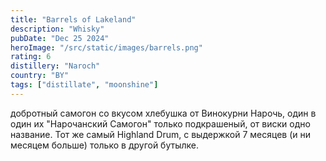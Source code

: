 ```yaml
---
title: "Barrels of Lakeland"
description: "Whisky"
pubDate: "Dec 25 2024"
heroImage: "/src/static/images/barrels.png"
rating: 6
distillery: "Naroch"
country: "BY"
tags: ["distillate", "moonshine"]
---
```


добротный самогон со вкусом хлебушка от Винокурни Нарочь, один в один их \"Нарочанский Самогон\" только подкрашеный, от виски одно название. Тот же самый Highland Drum, с выдержкой 7 месяцев (и ни месяцем больше) только в другой бутылке.
